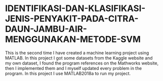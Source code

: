 # IDENTIFIKASI-DAN-KLASIFIKASI-JENIS-PENYAKIT-PADA-CITRA-DAUN-JAMBU-AIR-MENGGUNAKAN-METODE-SVM
This is the second time I have created a machine learning project using MATLAB. In this project I got some datasets from the Kaggle website and my own dataset,  I found the program references on the Mathworks website, then I implemented them and I myself updated every problem in the program. In this project I use MATLAB2018a to run my project.
